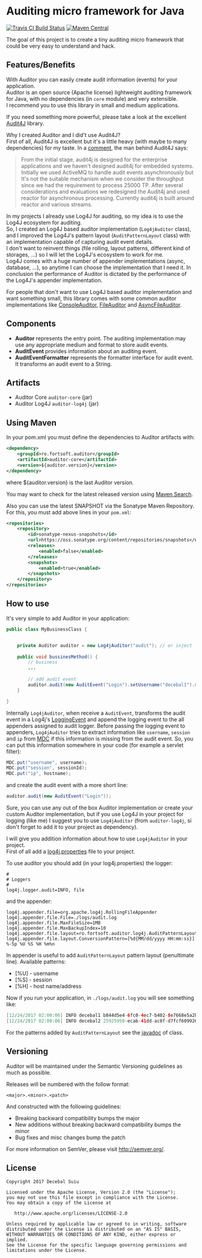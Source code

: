 Auditing micro framework for Java
=====================
[![Travis CI Build Status](https://travis-ci.org/decebals/auditor.png)](https://travis-ci.org/decebals/auditor)
[![Maven Central](http://img.shields.io/maven-central/v/ro.fortsoft.auditor/auditor-parent.svg)](http://search.maven.org/#search|ga|1|ro.fortsoft.auditor)

The goal of this project is to create a tiny auditing micro framework that could be very easy to understand and hack.
 
Features/Benefits
-------------------
With Auditor you can easily create audit information (events) for your application.  
Auditor is an open source (Apache license) lightweight auditing framework for Java, with no dependencies (in `core` module) and very extensible.   
I recommend you to use this library in small and medium applications. 

If you need something more powerful, please take a look at the excellent [Audit4J](http://audit4j.org) library.

Why I created Auditor and I did't use Audit4J?  
First of all, Audit4J is excellent but it's a little heavy (with maybe to many dependencies) for my taste.
In a [comment](https://github.com/audit4j/audit4j-core/issues/62), the man behind Audit4J says:
> From the initial stage, audit4j is designed for the enterprise applications and we haven't designed audit4j for embedded systems. 
Initially we used ActiveMQ to handle audit events asynchronously but It's not the suitable mechanism when we consider the throughput since we had the requirement to process 25000 TP. After several considerations and evaluations we redesigned the Audit4j and used reactor for asynchronous processing.
Currently audit4j is built around reactor and various streams.
  
In my projects I already use Log4J for auditing, so my idea is to use the Log4J ecosystem for auditing.   
So, I created an Log4J based auditor implementation (`Log4jAuditor` class), and I improved the Log4J's pattern layout (`AuditPatternLayout` class)
with an implementation capable of capturing audit event details.  
I don't want to reinvent things (file rolling, layout patterns, different kind of storages, ...) so I will let the Log4J's ecosystem to work for me.   
Log4J comes with a huge number of appender implementations (async, database, ...), so anytime I can choose the implementation that I need it.
In conclusion the performance of Auditor is dictated by the performance of the Log4J's appender implementation.    

For people that don't want to use Log4J based auditor implementation and want something small, 
this library comes with some common auditor implementations like [ConsoleAuditor](https://github.com/decebals/auditor/blob/master/auditor-core/src/main/java/ro/fortsoft/auditor/ConsoleAuditor.java), 
[FileAuditor](https://github.com/decebals/auditor/blob/master/auditor-core/src/main/java/ro/fortsoft/auditor/FileAuditor.java) 
and [AsyncFileAuditor](https://github.com/decebals/auditor/blob/master/auditor-core/src/main/java/ro/fortsoft/auditor/AsyncFileAuditor.java).  

Components
-------------------
- **Auditor** represents the entry point. The auditing implementation may use any appropriate medium and format to store audit events.
- **AuditEvent** provides information about an auditing event.
- **AuditEventFormatter** represents the formatter interface for audit event. It transforms an audit event to a String. 

Artifacts
-------------------
- Auditor Core `auditor-core` (jar)
- Auditor Log4J `auditor-log4j` (jar)

Using Maven
-------------------
In your pom.xml you must define the dependencies to Auditor artifacts with:

```xml
<dependency>
    <groupId>ro.fortsoft.auditor</groupId>
    <artifactId>auditor-core</artifactId>
    <version>${auditor.version}</version>
</dependency>    
```

where ${auditor.version} is the last Auditor version.

You may want to check for the latest released version using [Maven Search](http://search.maven.org/#search%7Cga%7C1%7Cro.fortsoft.auditor).

Also you can use the latest SNAPSHOT via the Sonatype Maven Repository. For this, you must add above lines in your `pom.xml`:

```xml
<repositories>
    <repository>
        <id>sonatype-nexus-snapshots</id>
        <url>https://oss.sonatype.org/content/repositories/snapshots</url>
        <releases>
            <enabled>false</enabled>
        </releases>
        <snapshots>
            <enabled>true</enabled>
        </snapshots>
    </repository>
</repositories>
```

How to use
-------------------
It's very simple to add Auditor in your application:

```java
public class MyBusinessClass {


    private Auditor auditor = new Log4jAuditor("audit"); // or inject  
    
    public void bussinesMethod() {
        // business
        ...
        
        // add audit event
        auditor.audit(new AuditEvent("Login").setUsername("decebal1").setSession(getUUID()).setIp("localhost"));
    }

}
```

Internally `Log4jAuditor`, when receive a `AuditEvent`, transforms the audit event in a Log4j's [LoggingEvent](https://logging.apache.org/log4j/1.2/apidocs/org/apache/log4j/spi/LoggingEvent.html)
and append the logging event to the all appenders assigned to audit logger.
Before passing the logging event to appenders, `Log4jAuditor` tries to extract information like `username`, `session` and `ip` from [MDC](https://logging.apache.org/log4j/1.2/apidocs/org/apache/log4j/MDC.html) if this information is missing from the audit event.
So, you can put this information somewhere in your code (for example a servlet filter):
```java
MDC.put("username", username);
MDC.put("session", sessionId);
MDC.put("ip", hostname);
```

and create the audit event with a more short line:
```java
auditor.audit(new AuditEvent("Login"));
```
 
Sure, you can use any out of the box Auditor implementation or create your custom Auditor implementation, but if you use Log4J in your project for logging (like me)
I suggest you to use `Log4jAuditor` (from `auditor-log4j`, si don't forget to add it to your project as dependency).  
  
I will give you addition information about how to use `Log4jAuditor` in your project.  
First of all add a [log4j.properties](https://github.com/decebals/auditor/blob/master/auditor-log4j/src/test/resources/log4j.properties) file to your project.  

To use auditor you should add (in your log4j.properties) the logger:
```
#
# Loggers
#
log4j.logger.audit=INFO, file
``` 

and the appender:
```
log4j.appender.file=org.apache.log4j.RollingFileAppender
log4j.appender.file.File=./logs/audit.log
log4j.appender.file.MaxFileSize=1MB
log4j.appender.file.MaxBackupIndex=10
log4j.appender.file.layout=ro.fortsoft.auditor.log4j.AuditPatternLayout
log4j.appender.file.layout.ConversionPattern=[%d{MM/dd/yyyy HH:mm:ss}] %-5p %U %S %H %m%n
```
 
In appender is useful to add `AuditPatternLayout` pattern layout (penultimate line).
Available patterns:
- [%U] - username
- [%S] - session
- [%H] - host name/address  
 
Now if you run your application, in `./logs/audit.log` you will see something like:
```java
[12/24/2017 02:00:06] INFO decebal1 b844d5e4-6fc0-4ec7-b402-8e7668e5a2b3 localhost Login
[12/24/2017 02:00:06] INFO decebal2 25925950-ecab-41dd-ac8f-d7fcf6099263 127.0.0.1 Login
```
 
For the patterns added by `AuditPatternLayout` see the [javadoc](https://github.com/decebals/auditor/blob/master/auditor-log4j/src/main/java/ro/fortsoft/auditor/log4j/AuditPatternLayout.java#L25) of class.
 
Versioning
------------
Auditor will be maintained under the Semantic Versioning guidelines as much as possible.

Releases will be numbered with the follow format:

`<major>.<minor>.<patch>`

And constructed with the following guidelines:

* Breaking backward compatibility bumps the major
* New additions without breaking backward compatibility bumps the minor
* Bug fixes and misc changes bump the patch

For more information on SemVer, please visit http://semver.org/.

License
--------------
    Copyright 2017 Decebal Suiu

    Licensed under the Apache License, Version 2.0 (the "License");
    you may not use this file except in compliance with the License.
    You may obtain a copy of the License at

       http://www.apache.org/licenses/LICENSE-2.0

    Unless required by applicable law or agreed to in writing, software
    distributed under the License is distributed on an "AS IS" BASIS,
    WITHOUT WARRANTIES OR CONDITIONS OF ANY KIND, either express or implied.
    See the License for the specific language governing permissions and
    limitations under the License.

